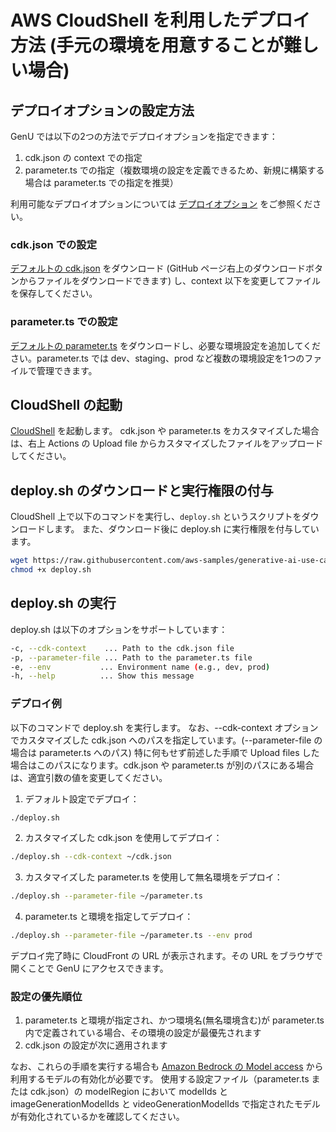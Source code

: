 # AWS CloudShell を利用したデプロイ方法 (手元の環境を用意することが難しい場合)

## デプロイオプションの設定方法

GenU では以下の2つの方法でデプロイオプションを指定できます：

1. cdk.json の context での指定
2. parameter.ts での指定（複数環境の設定を定義できるため、新規に構築する場合は parameter.ts での指定を推奨）

利用可能なデプロイオプションについては [デプロイオプション](./DEPLOY_OPTION.md) をご参照ください。

### cdk.json での設定

[デフォルトの cdk.json](/packages/cdk/cdk.json) をダウンロード (GitHub ページ右上のダウンロードボタンからファイルをダウンロードできます) し、context 以下を変更してファイルを保存してください。

### parameter.ts での設定

[デフォルトの parameter.ts](/packages/cdk/parameter.ts) をダウンロードし、必要な環境設定を追加してください。parameter.ts では dev、staging、prod など複数の環境設定を1つのファイルで管理できます。

## CloudShell の起動

[CloudShell](https://console.aws.amazon.com/cloudshell/home) を起動します。
cdk.json や parameter.ts をカスタマイズした場合は、右上 Actions の Upload file からカスタマイズしたファイルをアップロードしてください。

## deploy.sh のダウンロードと実行権限の付与

CloudShell 上で以下のコマンドを実行し、`deploy.sh` というスクリプトをダウンロードします。
また、ダウンロード後に deploy.sh に実行権限を付与しています。

```bash
wget https://raw.githubusercontent.com/aws-samples/generative-ai-use-cases/refs/heads/main/deploy.sh -O deploy.sh
chmod +x deploy.sh
```

## deploy.sh の実行

deploy.sh は以下のオプションをサポートしています：

```bash
-c, --cdk-context    ... Path to the cdk.json file
-p, --parameter-file ... Path to the parameter.ts file
-e, --env           ... Environment name (e.g., dev, prod)
-h, --help          ... Show this message
```

### デプロイ例

以下のコマンドで deploy.sh を実行します。 なお、--cdk-context オプションでカスタマイズした cdk.json へのパスを指定しています。(--parameter-file の場合は parameter.ts へのパス) 特に何もせず前述した手順で Upload files した場合はこのパスになります。cdk.json や parameter.ts が別のパスにある場合は、適宜引数の値を変更してください。

1. デフォルト設定でデプロイ：

```bash
./deploy.sh
```

2. カスタマイズした cdk.json を使用してデプロイ：

```bash
./deploy.sh --cdk-context ~/cdk.json
```

3. カスタマイズした parameter.ts を使用して無名環境をデプロイ：

```bash
./deploy.sh --parameter-file ~/parameter.ts
```

4. parameter.ts と環境を指定してデプロイ：

```bash
./deploy.sh --parameter-file ~/parameter.ts --env prod
```

デプロイ完了時に CloudFront の URL が表示されます。その URL をブラウザで開くことで GenU にアクセスできます。

### 設定の優先順位

1. parameter.ts と環境が指定され、かつ環境名(無名環境含む)が parameter.ts 内で定義されている場合、その環境の設定が最優先されます
2. cdk.json の設定が次に適用されます

なお、これらの手順を実行する場合も [Amazon Bedrock の Model access](https://console.aws.amazon.com/bedrock/home#/modelaccess) から利用するモデルの有効化が必要です。
使用する設定ファイル（parameter.ts または cdk.json）の modelRegion において modelIds と imageGenerationModelIds と videoGenerationModelIds で指定されたモデルが有効化されているかを確認してください。
